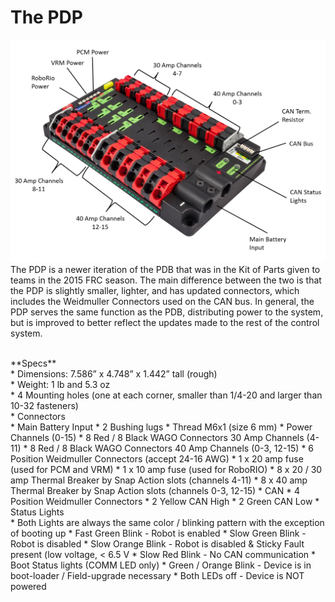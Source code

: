 # The PDP
![](./image05.png)
The PDP is a newer iteration of the PDB that was in the Kit of Parts given to teams in the 2015 FRC season. The main difference between the two is that the PDP is slightly smaller, lighter, and has updated connectors, which includes the Weidmuller Connectors used on the CAN bus. In general, the PDP serves the same function as the PDB, distributing power to the system, but is improved to better reflect the updates made to the rest of the control system.

<br />
**Specs** <br />
* Dimensions: 7.586” x 4.748” x 1.442” tall (rough) <br />
* Weight: 1 lb and 5.3 oz <br />
* 4 Mounting holes (one at each corner, smaller than 1/4-20 and larger than 10-32 fasteners) <br />
* Connectors <br />
    * Main Battery Input
        * 2 Bushing lugs
        * Thread M6x1 (size 6 mm)
    * Power Channels (0-15)
        * 8 Red / 8 Black WAGO Connectors 30 Amp Channels            (4-11)
        * 8 Red / 8 Black WAGO Connectors 40 Amp Channels            (0-3, 12-15)
        * 6 Position Weidmuller Connectors (accept 24-16             AWG)
            * 1 x 20 amp fuse (used for PCM and VRM)
            * 1 x 10 amp fuse (used for RoboRIO)
    * 8 x 20 / 30 amp Thermal Breaker by Snap Action             slots (channels 4-11)
    * 8 x 40 amp Thermal Breaker by Snap Action slots            (channels 0-3, 12-15)
    * CAN
        * 4 Position Weidmuller Connectors
            * 2 Yellow CAN High
            * 2 Green CAN Low
* Status Lights <br />
    * Both Lights are always the same color / blinking           pattern with the exception of booting up
    * Fast Green Blink - Robot is enabled
    * Slow Green Blink - Robot is disabled
    * Slow Orange Blink - Robot is disabled & Sticky Fault       present (low voltage, < 6.5 V
    * Slow Red Blink - No CAN communication
    * Boot Status lights (COMM LED only)
        * Green / Orange Blink - Device is in boot-loader /         Field-upgrade necessary
    * Both LEDs off - Device is NOT powered
